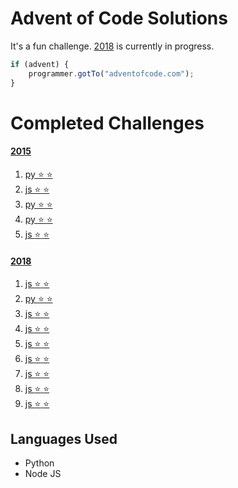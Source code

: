 # Advent of Code Solutions

It's a fun challenge. [2018](https://adventofcode.com/2018) is currently in progress.

```js
if (advent) {
	programmer.gotTo("adventofcode.com");
}
```

# Completed Challenges
#### [2015](https://adventofcode.com/2015 "2015 puzzle calendar")
1. [py :star: :star:](https://adventofcode.com/2015/day/1 "see puzzle")
1. [js  :star: :star:](https://adventofcode.com/2015/day/2 "see puzzle")
1. [py  :star: :star:](https://adventofcode.com/2015/day/3 "see puzzle")
1. [py  :star: :star:](https://adventofcode.com/2015/day/4 "see puzzle")
1. [js  :star: :star:](https://adventofcode.com/2015/day/5 "see puzzle")

#### [2018](https://adventofcode.com/2018 "2018 puzzle calendar")
1. [js :star: :star:](https://adventofcode.com/2015/day/1 "see puzzle")
1. [py  :star: :star:](https://adventofcode.com/2015/day/2 "see puzzle")
1. [js  :star: :star:](https://adventofcode.com/2015/day/3 "see puzzle")
1. [js  :star: :star:](https://adventofcode.com/2015/day/4 "see puzzle")
1. [js  :star: :star:](https://adventofcode.com/2015/day/5 "see puzzle")
1. [js  :star: :star:](https://adventofcode.com/2015/day/6 "see puzzle")
1. [js  :star: :star:](https://adventofcode.com/2015/day/7 "see puzzle")
1. [js  :star: :star:](https://adventofcode.com/2015/day/8 "see puzzle")
1. [js  :star: :star:](https://adventofcode.com/2015/day/9 "see puzzle")

## Languages Used
* Python
* Node JS